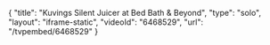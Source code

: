 {
    "title": "Kuvings Silent Juicer at Bed Bath & Beyond",
    "type": "solo",
    "layout": "iframe-static",
    "videoId": "6468529",
    "url": "\/tvpembed\/6468529"
}